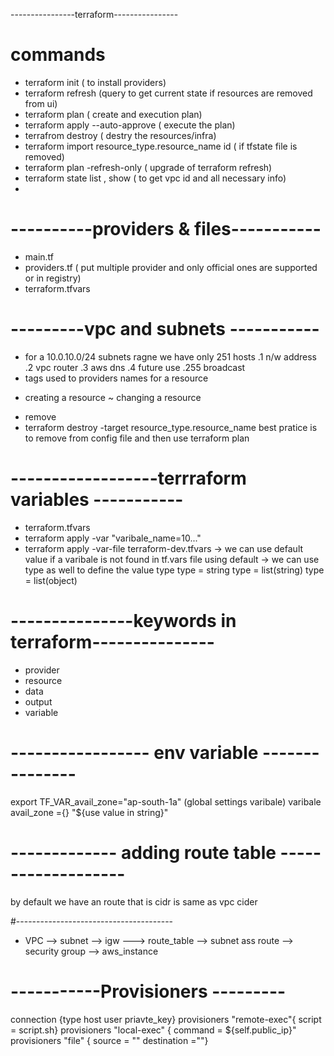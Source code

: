 ----------------terraform----------------
# commands
- terraform init ( to install providers)
- terraform refresh (query to get current state if resources are removed from ui)
- terraform plan ( create and execution plan)
- terraform apply --auto-approve ( execute the plan)
- terrafrom destroy ( destry the resources/infra)
- terraform import resource_type.resource_name id ( if tfstate file is removed)
- terraform plan -refresh-only ( upgrade of terraform refresh)
- terraform state list , show ( to get vpc id and all necessary info)
- 

# ----------providers & files-----------

- main.tf
- providers.tf ( put multiple provider and only official ones are supported or in registry)
- terraform.tfvars

# ---------vpc and subnets -----------
- for a 10.0.10.0/24 subnets ragne we have only 251 hosts
   .1 n/w address .2 vpc router .3 aws dns .4 future use .255 broadcast
- tags used to providers names for a resource 
+ creating a resource
~ changing a resource 
- remove 
- terraform destroy -target resource_type.resource_name
best pratice is to remove from config file and then use terraform plan 
# ------------------terrraform variables -----------
- terraform.tfvars
- terraform apply -var "varibale_name=10..."
- terraform apply -var-file terraform-dev.tfvars
-> we can use default value if a varibale is not found in tf.vars file using default
-> we can use type as well to define the value type
type = string
type = list(string)
type = list(object)
# ---------------keywords in terraform---------------
- provider
- resource
- data
- output 
- variable
# ----------------- env variable ---------------
export TF_VAR_avail_zone="ap-south-1a" (global settings varibale)
varibale avail_zone ={}
"${use value in string}"

# ------------- adding route table -------------------
by default we have an route that is cidr is same as vpc cider

#---------------------------------------
- VPC --> subnet --> igw ---> route_table --> subnet ass route --> security group --> aws_instance

# -----------Provisioners ---------
connection {type host user priavte_key}
provisioners "remote-exec"{ script = script.sh}
provisioners "local-exec" { command = ${self.public_ip}"
provisioners "file" { source = "" destination =""}

